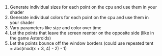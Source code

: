 1. Generate individual sizes for each point on the cpu and use them in your shader
1. Generate individual colors for each point on the cpu and use them in your shader
1. Vary parameters like size and color over time
1. Let the points that leave the screen reenter on the opposite side (like in the game Asteroids)
1. Let the points bounce off the window borders (could use repeated tent = abs(mod(x + 3, 4) - 2) - 1)
